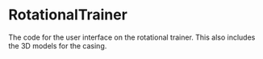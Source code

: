 # RotationalTrainer
The code for the user interface on the rotational trainer. This also includes the 3D models for the casing.
